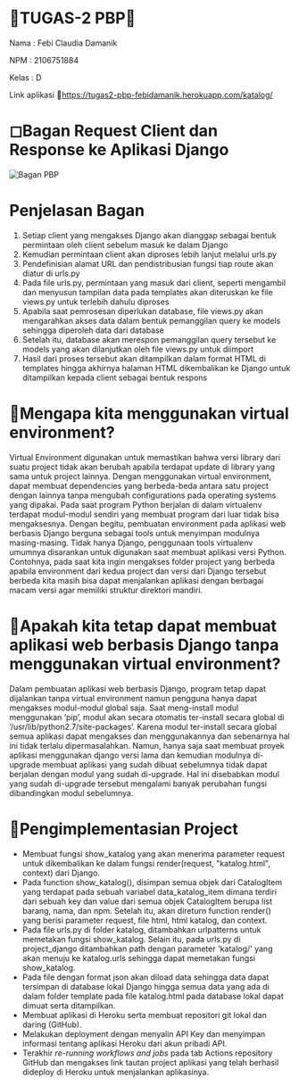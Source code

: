 # 📑TUGAS-2 PBP📑
Nama  : Febi Claudia Damanik

NPM   : 2106751884

Kelas : D

Link aplikasi 🔗https://tugas2-pbp-febidamanik.herokuapp.com/katalog/

# ◻Bagan Request Client dan Response ke Aplikasi Django 
![Bagan PBP](https://user-images.githubusercontent.com/112416751/190206240-52eed119-b548-4648-9bf1-e325ec75f591.jpg)

# Penjelasan Bagan
1. Setiap client yang mengakses Django akan dianggap sebagai bentuk permintaan oleh client sebelum masuk ke dalam Django
2. Kemudian permintaan client akan diproses lebih lanjut melalui urls.py
3. Pendefinisian alamat URL dan pendistribusian fungsi tiap route akan diatur di urls.py
4. Pada file urls.py, permintaan yang masuk dari client, seperti mengambil dan menyusun tampilan data pada templates akan diteruskan ke file views.py untuk terlebih dahulu diproses
5. Apabila saat pemrosesan diperlukan database, file views.py akan mengarahkan akses data dalam bentuk pemanggilan query ke models sehingga diperoleh data dari database
6. Setelah itu, database akan merespon pemanggilan query tersebut ke models yang akan dilanjutkan oleh file views.py untuk diimport
7. Hasil dari proses tersebut akan ditampilkan dalam format HTML di templates hingga akhirnya halaman HTML dikembalikan ke Django untuk ditampilkan kepada client sebagai bentuk respons

# 📌Mengapa kita menggunakan virtual environment?
Virtual Environment digunakan untuk memastikan bahwa versi library dari suatu project tidak akan berubah apabila terdapat update di library yang sama untuk project lainnya. Dengan menggunakan virtual environment, dapat membuat dependencies yang berbeda-beda antara satu project dengan lainnya tanpa mengubah configurations pada operating systems yang dipakai. Pada saat program Python berjalan di dalam virtualenv terdapat modul-modul sendiri yang membuat program dari luar tidak bisa mengaksesnya. Dengan begitu, pembuatan environment pada aplikasi web berbasis Django berguna sebagai tools untuk menyimpan modulnya masing-masing. Tidak hanya Django, penggunaan tools virtualenv umumnya disarankan untuk digunakan saat membuat aplikasi versi Python. Contohnya, pada saat kita ingin mengakses folder project yang berbeda apabila environment dari kedua project dan versi dari Django tersebut berbeda kita masih bisa dapat menjalankan aplikasi dengan berbagai macam versi agar memiliki struktur direktori mandiri.


# 📌Apakah kita tetap dapat membuat aplikasi web berbasis Django tanpa menggunakan virtual environment?
Dalam pembuatan aplikasi web berbasis Django, program tetap dapat dijalankan tanpa virtual environment namun pengguna hanya dapat mengakses modul-modul global saja. Saat meng-install modul menggunakan ‘pip’, modul akan secara otomatis ter-install secara global di ‘/usr/lib/python2.7/site-packages’. Karena modul ter-install secara global semua aplikasi dapat mengakses dan menggunakannya dan sebenarnya hal ini tidak terlalu dipermasalahkan. Namun, hanya saja saat membuat proyek aplikasi menggunakan django versi lama dan kemudian modulnya di-upgrade membuat aplikasi yang sudah dibuat sebelumnya tidak dapat berjalan dengan modul yang sudah di-upgrade. Hal ini disebabkan modul yang sudah di-upgrade tersebut mengalami banyak perubahan fungsi dibandingkan modul sebelumnya.

# 📌Pengimplementasian Project
- Membuat fungsi show_katalog yang akan menerima parameter request untuk dikembalikan ke dalam fungsi render(request, "katalog.html", context) dari Django. 
- Pada function show_katalog(), disimpan semua objek dari CatalogItem yang terdapat pada sebuah variabel data_katalog_item dimana terdiri dari sebuah key dan value dari semua objek CatalogItem berupa list barang, nama, dan npm. Setelah itu, akan direturn function render() yang berisi parameter request, file html, html katalog, dan context.
- Pada file urls.py di folder katalog, ditambahkan urlpatterns untuk memetakan fungsi show_katalog. Selain itu, pada urls.py di project_django ditambahkan path dengan parameter 'katalog/' yang akan menuju ke katalog.urls sehingga dapat memetakan fungsi show_katalog.
- Pada file dengan format json akan diload data sehingga data dapat tersimpan di database lokal Django hingga semua data yang ada di dalam folder template pada file katalog.html pada database lokal dapat dimuat serta ditampilkan.
- Membuat aplikasi di Heroku serta membuat repositori git lokal dan daring (GitHub).
- Melakukan deployment dengan menyalin API Key dan menyimpan informasi tentang aplikasi Heroku dari akun pribadi API.
- Terakhir _re-running workflows and jobs_ pada tab Actions repository GitHub dan mengakses link tautan project aplikasi yang telah berhasil dideploy di Heroku untuk menjalankan aplikasinya.
